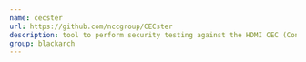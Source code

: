 ```yaml
---
name: cecster
url: https://github.com/nccgroup/CECster
description: tool to perform security testing against the HDMI CEC (Consumer Electronics Control) and HEC (HDMI Ethernet Channel) protocols. URL : https://github.com/nccgroup/CECster Groups : blackarch blackarch-scanner blackarch-fuzzer
group: blackarch
---
```

